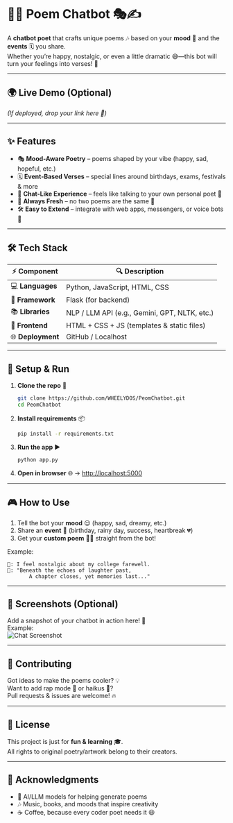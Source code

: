 # 🤖✨ Poem Chatbot 🎭✍️

A **chatbot poet** that crafts unique poems 🎶 based on your **mood** 💭 and the **events** 🗓️ you share.  
Whether you’re happy, nostalgic, or even a little dramatic 😅—this bot will turn your feelings into verses! 🌸

---

## 🌍 Live Demo (Optional)

*(If deployed, drop your link here 🚀)*

---

## ✨ Features

- 🎭 **Mood-Aware Poetry** – poems shaped by your vibe (happy, sad, hopeful, etc.)  
- 🗓️ **Event-Based Verses** – special lines around birthdays, exams, festivals & more  
- 💬 **Chat-Like Experience** – feels like talking to your own personal poet 🤝  
- 🔀 **Always Fresh** – no two poems are the same 🌱  
- 🛠️ **Easy to Extend** – integrate with web apps, messengers, or voice bots 🎤  

---

## 🛠️ Tech Stack

| ⚡ Component      | 🔍 Description |
|------------------|----------------|
| 💻 **Languages** | Python, JavaScript, HTML, CSS |
| 🧩 **Framework** | Flask (for backend) |
| 📚 **Libraries** | NLP / LLM API (e.g., Gemini, GPT, NLTK, etc.) |
| 🎨 **Frontend**  | HTML + CSS + JS (templates & static files) |
| 🌐 **Deployment** | GitHub / Localhost |

---

## 🚀 Setup & Run

1. **Clone the repo** 📂  

   ```bash
   git clone https://github.com/WHEELYDOS/PeomChatbot.git
   cd PeomChatbot
   ```

2. **Install requirements** 📦  

   ```bash
   pip install -r requirements.txt
   ```

3. **Run the app** ▶️  

   ```bash
   python app.py
   ```

4. **Open in browser** 🌐 → [http://localhost:5000](http://localhost:5000)

---

## 🎮 How to Use

1. Tell the bot your **mood** 😌 (happy, sad, dreamy, etc.)  
2. Share an **event** 🎉 (birthday, rainy day, success, heartbreak 💔)  
3. Get your **custom poem** 📜✨ straight from the bot!  

Example:

```
🧑: I feel nostalgic about my college farewell.
🤖: "Beneath the echoes of laughter past,
       A chapter closes, yet memories last..."
```

---

## 📸 Screenshots (Optional)

Add a snapshot of your chatbot in action here! 🎥  
Example:  
![Chat Screenshot](./assets/chat-sample.png)

---

## 🤝 Contributing

Got ideas to make the poems cooler? 💡  
Want to add rap mode 🎤 or haikus 🌿?  
Pull requests & issues are welcome! 🔥

---

## 📜 License

This project is just for **fun & learning** 🎓.  
All rights to original poetry/artwork belong to their creators.  

---

## 🌟 Acknowledgments

- 🧠 AI/LLM models for helping generate poems  
- 🎶 Music, books, and moods that inspire creativity  
- ☕ Coffee, because every coder poet needs it 😆  
